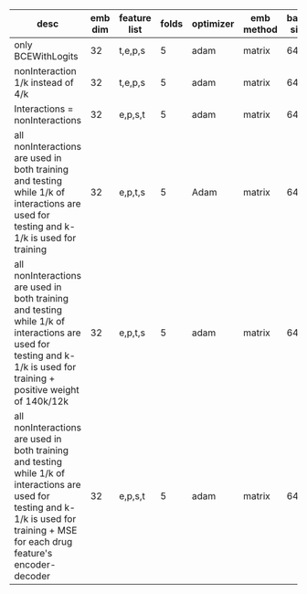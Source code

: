| desc | emb dim | feature list | folds | optimizer | emb method | batch size | epoch | dropout | LR | accuracy | auc | f1 | aupr | recall | specificity | precision | 
|-|-|-|-|-|-|-|-|-|-|-|-|-|-|-|-|-|
| only BCEWithLogits | 32 | t,e,p,s | 5 | adam | matrix | 64 | 50 | 0.4 | 0.001 | 75.5% | 72.5% | 32.9% | 26% | 52.5% | 78.4% | 24%
| nonInteraction 1/k instead of 4/k | 32 | t,e,p,s | 5 | adam | matrix | 64 | 50 | 0.4 | 0.001 | 85% | 72.1% | 13.9% | 14.2% | 36.5% | 86.6% | 9.1% 
|Interactions = nonInteractions| 32 | e,p,s,t | 5 | adam | matrix | 64 | 50 | 0.4 | 0.001 | 70.5% | 72.3% | 70.5% | 70.44% | 86.5% | 41.2% | 59.6%
| all nonInteractions are used in both training and testing while 1/k of interactions are used for testing and k-1/k is used for training| 32 | e,p,t,s | 5 | Adam | matrix | 64 | 50 | 0.4 | 0.001 | 88.7% | 72.2% | 12.2% | 12.2% | 29.7% | 90.2% | 8.1%
| all nonInteractions are used in both training and testing while 1/k of interactions are used for testing and k-1/k is used for training + positive weight of 140k/12k | 32 | e,p,t,s | 5 | adam | matrix | 64 | 50 | 0.4 | 0.001 | 91.7% | 72.6% | 12.5% | 7.4% | 23.3% | 93.5% | 8.6%
|all nonInteractions are used in both training and testing while 1/k of interactions are used for testing and k-1/k is used for training + MSE for each drug feature's encoder-decoder | 32 | e,p,s,t | 5 | adam | matrix | 64 | 50 | 0.4 | 0.001 | 87.2% | 71.7% | 12.1% | 12.44% | 33.3% | 88.6% | 7.7% |
